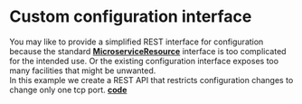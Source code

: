 # Custom configuration interface

You may like to provide a simplified REST interface for configuration because the standard [**MicroserviceResource**](https://github.com/factoryfx/factoryfx/blob/master/microserviceRestServer/src/main/java/io/github/factoryfx/microservice/rest/MicroserviceResource.java) interface is too complicated for the intended use. 
Or the existing configuration interface exposes too many facilities that might be unwanted.  
In this example we create a REST API that restricts configuration changes to change only one tcp port.
[**code**](https://github.com/factoryfx/factoryfx/tree/master/docu/src/main/java/io/github/factoryfx/docu/customconfig)